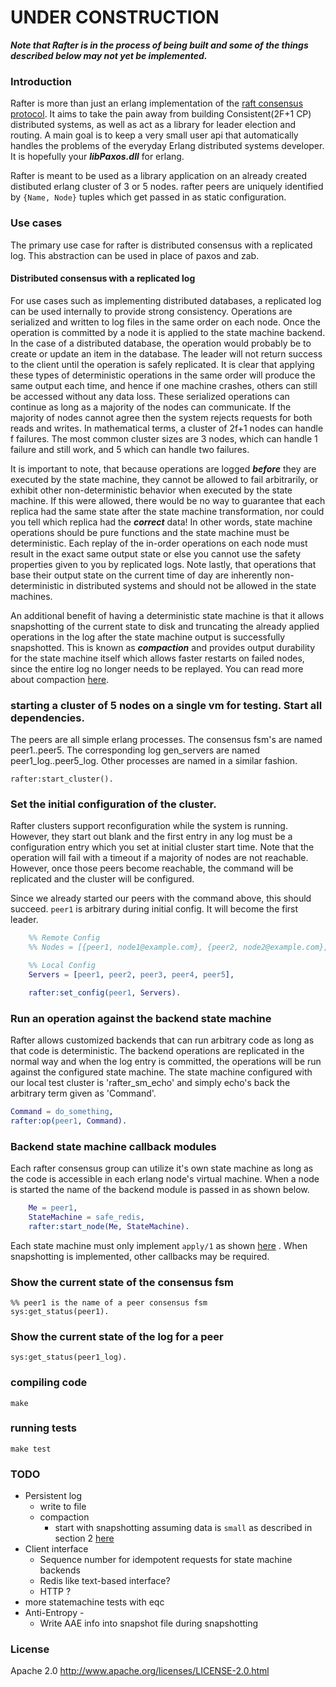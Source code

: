 # UNDER CONSTRUCTION

***Note that Rafter is in the process of being built and some of the things described below may not yet be implemented.***

### Introduction
Rafter is more than just an erlang implementation of the [raft consensus protocol](https://ramcloud.stanford.edu/wiki/download/attachments/11370504/raft.pdf). It aims to take the pain away from building Consistent(2F+1 CP) distributed systems, as well as act as a library for leader election and routing. A main goal is to keep a very small user api that automatically handles the problems of the everyday Erlang distributed systems developer. It is hopefully your ***libPaxos.dll*** for erlang.

Rafter is meant to be used as a library application on an already created distibuted erlang cluster of 3 or 5 nodes. rafter peers are uniquely identified by ```{Name, Node}``` tuples which get passed in as static configuration. 

### Use cases
The primary use case for rafter is distributed consensus with a replicated log. This abstraction can be used in place of paxos and zab.

#### Distributed consensus with a replicated log
For use cases such as implementing distributed databases, a replicated log can be used internally to provide strong consistency. Operations are serialized and written to log files in the same order on each node. Once the operation is committed by a node it is applied to the state machine backend. In the case of a distributed database, the operation would probably be to create or update an item in the database. The leader will not return success to the client until the operation is safely replicated. It is clear that applying these types of deterministic operations in the same order will produce the same output each time, and hence if one machine crashes, others can still be accessed without any data loss. These serialized operations can continue as long as a majority of the nodes can communicate. If the majority of nodes cannot agree then the system rejects requests for both reads and writes. In mathematical terms, a cluster of 2f+1 nodes can handle f failures. The most common cluster sizes are 3 nodes, which can handle 1 failure and still work, and 5 which can handle two failures.

It is important to note, that because operations are logged ***before*** they are executed by the state machine, they cannot be allowed to fail arbitrarily, or exhibit other non-deterministic behavior when executed by the state machine. If this were allowed, there would be no way to guarantee that each replica had the same state after the state machine transformation, nor could you tell which replica had the ***correct*** data! In other words, state machine operations should be pure functions and the state machine must be deterministic. Each replay of the in-order operations on each node must result in the exact same output state or else you cannot use the safety properties given to you by replicated logs. Note lastly, that operations that base their output state on the current time of day are inherently non-deterministic in distributed systems and should not be allowed in the state machines.

An additional benefit of having a deterministic state machine is that it allows snapshotting of the current state to disk and truncating the already applied operations in the log after the state machine output is successfully snapshotted. This is known as ***compaction*** and provides output durability for the state machine itself which allows faster restarts on failed nodes, since the entire log no longer needs to be replayed. You can read more about compaction [here](https://ramcloud.stanford.edu/wiki/download/attachments/12386595/compaction.pdf?version=1&modificationDate=1367123151531).

### starting a cluster of 5 nodes on a single vm for testing. Start all dependencies.
The peers are all simple erlang processes. The consensus fsm's are named peer1..peer5.
The corresponding log gen_servers are named peer1_log..peer5_log. Other processes are named in a similar fashion.

    rafter:start_cluster().

### Set the initial configuration of the cluster.
Rafter clusters support reconfiguration while the system is running. However, they start out blank and the first entry in any log must be a configuration entry which you set at initial cluster start time. Note that the operation will fail with a timeout if a majority of nodes are not reachable. However, once those peers become reachable, the command will be replicated and the cluster will be configured. 

Since we already started our peers with the command above, this should succeed. ```peer1``` is arbitrary during initial config. It will become the first leader.

```erlang
    %% Remote Config
    %% Nodes = [{peer1, node1@example.com}, {peer2, node2@example.com}, {peer3, node3@example.com}],

    %% Local Config
    Servers = [peer1, peer2, peer3, peer4, peer5],

    rafter:set_config(peer1, Servers).
```

### Run an operation against the backend state machine
Rafter allows customized backends that can run arbitrary code as long as that code is deterministic. The backend operations are replicated in the normal way and when the log entry is committed, the operations will be run against the configured state machine. The state machine configured with our local test cluster is 'rafter_sm_echo' and simply echo's back the arbitrary term given as 'Command'.
    
   ```erlang
   Command = do_something,
   rafter:op(peer1, Command).
   ```

### Backend state machine callback modules
Each rafter consensus group can utilize it's own state machine as long as the code is accessible in each erlang node's virtual machine. When a node is started the name of the backend module is passed in as shown below.

```erlang
    Me = peer1,
    StateMachine = safe_redis,
    rafter:start_node(Me, StateMachine).
```

Each state machine must only implement ```apply/1``` as shown [here](https://github.com/andrewjstone/rafter/blob/master/src/rafter_sm_echo.erl) . When snapshotting is implemented, other callbacks may be required.

### Show the current state of the consensus fsm

    %% peer1 is the name of a peer consensus fsm
    sys:get_status(peer1).  

### Show the current state of the log for a peer
    
    sys:get_status(peer1_log).

### compiling code

    make

### running tests

    make test

### TODO

 * Persistent log
    * write to file
    * compaction
      * start with snapshotting assuming data is ```small``` as described in section 2 [here](https://ramcloud.stanford.edu/wiki/download/attachments/12386595/compaction.pdf?version=1&modificationDate=1367123151531)
 * Client interface
   * Sequence number for idempotent requests for state machine backends
   * Redis like text-based interface?
   * HTTP ?
 * more statemachine tests with eqc
 * Anti-Entropy - 
   * Write AAE info into snapshot file during snapshotting

### License

Apache 2.0
http://www.apache.org/licenses/LICENSE-2.0.html
